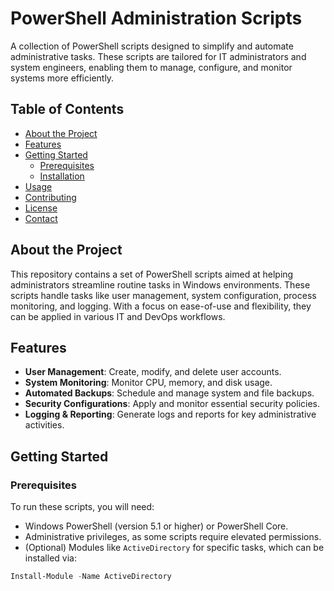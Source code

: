 # PowerShell Administration Scripts

A collection of PowerShell scripts designed to simplify and automate administrative tasks. These scripts are tailored for IT administrators and system engineers, enabling them to manage, configure, and monitor systems more efficiently.

## Table of Contents

- [About the Project](#about-the-project)
- [Features](#features)
- [Getting Started](#getting-started)
  - [Prerequisites](#prerequisites)
  - [Installation](#installation)
- [Usage](#usage)
- [Contributing](#contributing)
- [License](#license)
- [Contact](#contact)

## About the Project

This repository contains a set of PowerShell scripts aimed at helping administrators streamline routine tasks in Windows environments. These scripts handle tasks like user management, system configuration, process monitoring, and logging. With a focus on ease-of-use and flexibility, they can be applied in various IT and DevOps workflows.

## Features

- **User Management**: Create, modify, and delete user accounts.
- **System Monitoring**: Monitor CPU, memory, and disk usage.
- **Automated Backups**: Schedule and manage system and file backups.
- **Security Configurations**: Apply and monitor essential security policies.
- **Logging & Reporting**: Generate logs and reports for key administrative activities.

## Getting Started

### Prerequisites

To run these scripts, you will need:

- Windows PowerShell (version 5.1 or higher) or PowerShell Core.
- Administrative privileges, as some scripts require elevated permissions.
- (Optional) Modules like `ActiveDirectory` for specific tasks, which can be installed via:

```powershell
Install-Module -Name ActiveDirectory
